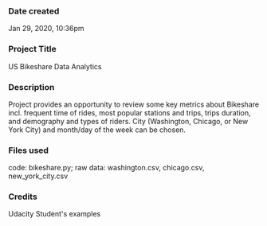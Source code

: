### Date created
Jan 29, 2020, 10:36pm

### Project Title
US Bikeshare Data Analytics

### Description
Project provides an opportunity to review some key metrics about Bikeshare incl. frequent time of rides, most popular stations and trips, trips duration, and demography and types of riders. City (Washington, Chicago, or New York City) and month/day of the week can be chosen.

### Files used
code: bikeshare.py;
raw data: washington.csv, chicago.csv, new_york_city.csv

### Credits
Udacity Student's examples
